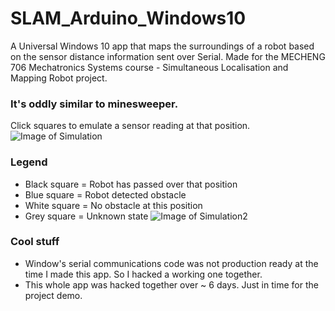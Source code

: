 # SLAM_Arduino_Windows10

A Universal Windows 10 app that maps the surroundings of a robot based on the sensor distance information sent over Serial.
Made for the MECHENG 706 Mechatronics Systems course - Simultaneous Localisation and Mapping Robot project.

### It's oddly similar to minesweeper.
Click squares to emulate a sensor reading at that position.
![Image of Simulation](https://i.gyazo.com/9e406f68968c57d4c676f2c30b50d2db.gif)

### Legend
* Black square = Robot has passed over that position
* Blue square = Robot detected obstacle
* White square = No obstacle at this position
* Grey square = Unknown state
![Image of Simulation2](https://i.gyazo.com/826b2c9039a0d67b9e3e3f25fd286866.gif)


### Cool stuff
* Window's serial communications code was not production ready at the time I made this app. So I hacked a working one together.
* This whole app was hacked together over ~ 6 days. Just in time for the project demo.

